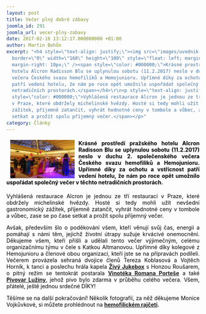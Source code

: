 ```yaml
---
layout: post
title: Večer plný dobré zábavy
joomla_id: 291
joomla_url: vecer-plny-zabavy
date: 2017-02-16 13:12:17.000000000 +01:00
author: Martin Bohůn
excerpt: "<h4 style=\"text-align: justify;\"><img src=\"images/uvodnik-clanku-foto/spoleensk%20veer%202017%2032.jpg\"
  border=\"0\" width=\"168\" height=\"100\" style=\"float: left; margin-left: 10px;
  margin-right: 10px;\" /><span style=\"color: #000000;\">Krásné prostředí pražského
  hotelu Alcron Radisson Blu se uplynulou sobotu (11.2.2017) neslo v duchu 2. společenského
  večera Českého svazu hemofiliků a Hemojunioru. Upřímné díky za ochotu a vstřícnost
  patří vedení hotelu, že nám po roce opět umožnilo uspořádat společný večer v těchto
  netradičních prostorách.</span></h4>\r\n<p style=\"text-align: justify;\"><span
  style=\"color: #000000;\">Vyhlášená restaurace Alcron je jednou ze tří restaurací
  v Praze, které obdržely michelinské hvězdy. Hosté si tedy mohli užít nevšední gastronomický
  zážitek, příjemně zatančit, vyhrát hodnotné ceny v tombole a vůbec, zase se po čase
  setkat a prožít spolu příjemný večer.</span></p>"
category: Články
---
```

<h4 style="text-align: justify;"><img src="images/uvodnik-clanku-foto/spoleensk%20veer%202017%2032.jpg" border="0" width="168" height="100" style="float: left; margin-left: 10px; margin-right: 10px;" /><span style="color: #000000;">Krásné prostředí pražského hotelu Alcron Radisson Blu se uplynulou sobotu (11.2.2017) neslo v duchu 2. společenského večera Českého svazu hemofiliků a Hemojunioru. Upřímné díky za ochotu a vstřícnost patří vedení hotelu, že nám po roce opět umožnilo uspořádat společný večer v těchto netradičních prostorách.</span></h4>

<p style="text-align: justify;"><span style="color: #000000;">Vyhlášená restaurace Alcron je jednou ze tří restaurací v Praze, které obdržely michelinské hvězdy. Hosté si tedy mohli užít nevšední gastronomický zážitek, příjemně zatančit, vyhrát hodnotné ceny v tombole a vůbec, zase se po čase setkat a prožít spolu příjemný večer.</span></p>



<p style="text-align: justify;"><span style="color: #000000;">Avšak, především šlo o poděkování všem, kteří věnují svůj čas, energii a pomáhají s námi těm, jejichž životní útrapy sužuje krvácivé onemocnění. Děkujeme všem, kteří přišli a udělali tento večer výjimečným, celému organizačnímu týmu v čele s Katkou Altmanovou. Upřímné díky kolegové z Hemojunioru a členové obou organizací, kteří jste se na přípravách podíleli. Večerem provázela sehraná dvojice členů Tereza Koblasová a Vojtěch Horník, k tanci a poslechu hrála kapela <strong><a href="http://zivyjukebox.cz/" title="Živý Jukebox">Živý Jukebox</a></strong> s Honzou Roušarem, o pitný režim se tentokrát postarala <strong><a href="http://www.vinozpodskali.cz/" title="Vinotéka Romana Porteše">Vinotéka Romana Porteše</a></strong> a také <strong><a href="http://www.pivovar-luziny.cz/" title="Pivovar Lužiny">Pivovar Lužiny</a></strong>, jehož pivo bylo zdarma v průběhu celého večera. Všem, přátelé, ještě jednou srdečné DÍKY! </span></p>

<p style="text-align: justify;"><span style="color: #000000;">Těšíme se na další pokračování! Několik fotografií, za něž děkujeme Monice Vojkůvkové, si můžete prohlédnout na</span> <a href="http://hemofilik.rajce.idnes.cz/2._Spolecensky_vecer_Ceskeho_svazu_hemofiliku_a_Hemojunioru/" title="2. společenský večer"><strong>hemofilickém rajčeti</strong></a><strong>.</strong></p>
